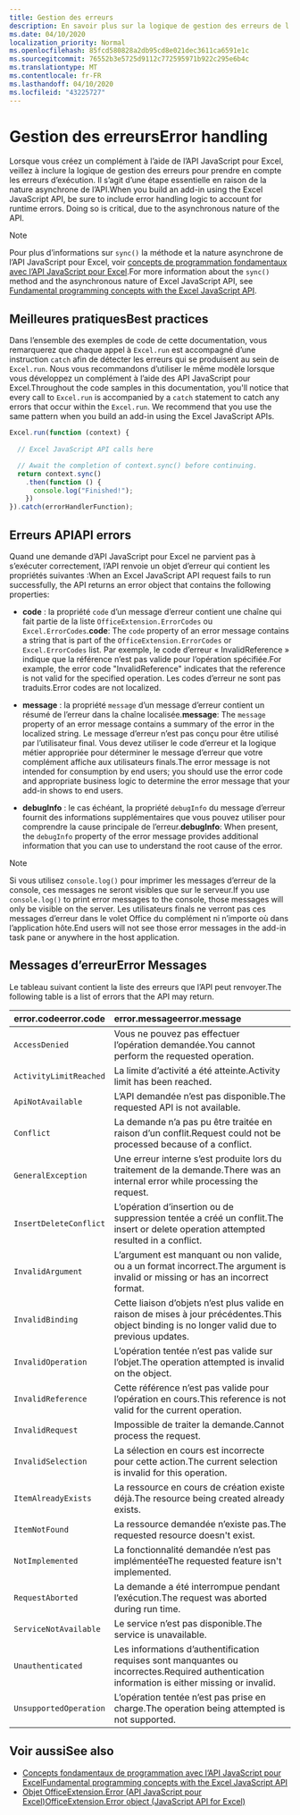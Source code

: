 ```yaml
---
title: Gestion des erreurs
description: En savoir plus sur la logique de gestion des erreurs de l’API JavaScript Excel pour prendre en compte les erreurs d’exécution.
ms.date: 04/10/2020
localization_priority: Normal
ms.openlocfilehash: 85fcd580828a2db95cd8e021dec3611ca6591e1c
ms.sourcegitcommit: 76552b3e5725d9112c772595971b922c295e6b4c
ms.translationtype: MT
ms.contentlocale: fr-FR
ms.lasthandoff: 04/10/2020
ms.locfileid: "43225727"
---
```

# <a name="error-handling"></a><span data-ttu-id="bb41e-103">Gestion des erreurs</span><span class="sxs-lookup"><span data-stu-id="bb41e-103">Error handling</span></span>

<span data-ttu-id="bb41e-p101">Lorsque vous créez un complément à l’aide de l’API JavaScript pour Excel, veillez à inclure la logique de gestion des erreurs pour prendre en compte les erreurs d’exécution. Il s’agit d’une étape essentielle en raison de la nature asynchrone de l’API.</span><span class="sxs-lookup"><span data-stu-id="bb41e-p101">When you build an add-in using the Excel JavaScript API, be sure to include error handling logic to account for runtime errors. Doing so is critical, due to the asynchronous nature of the API.</span></span>

> [!NOTE]
> <span data-ttu-id="bb41e-106">Pour plus d’informations sur `sync()` la méthode et la nature asynchrone de l’API JavaScript pour Excel, voir [concepts de programmation fondamentaux avec l’API JavaScript pour Excel](excel-add-ins-core-concepts.md).</span><span class="sxs-lookup"><span data-stu-id="bb41e-106">For more information about the `sync()` method and the asynchronous nature of Excel JavaScript API, see [Fundamental programming concepts with the Excel JavaScript API](excel-add-ins-core-concepts.md).</span></span>

## <a name="best-practices"></a><span data-ttu-id="bb41e-107">Meilleures pratiques</span><span class="sxs-lookup"><span data-stu-id="bb41e-107">Best practices</span></span>

<span data-ttu-id="bb41e-p102">Dans l’ensemble des exemples de code de cette documentation, vous remarquerez que chaque appel à `Excel.run` est accompagné d’une instruction `catch` afin de détecter les erreurs qui se produisent au sein de `Excel.run`. Nous vous recommandons d’utiliser le même modèle lorsque vous développez un complément à l’aide des API JavaScript pour Excel.</span><span class="sxs-lookup"><span data-stu-id="bb41e-p102">Throughout the code samples in this documentation, you'll notice that every call to `Excel.run` is accompanied by a `catch` statement to catch any errors that occur within the `Excel.run`. We recommend that you use the same pattern when you build an add-in using the Excel JavaScript APIs.</span></span>

```js
Excel.run(function (context) {
  
  // Excel JavaScript API calls here

  // Await the completion of context.sync() before continuing.
  return context.sync()
    .then(function () {
      console.log("Finished!");
    })
}).catch(errorHandlerFunction);
```

## <a name="api-errors"></a><span data-ttu-id="bb41e-110">Erreurs API</span><span class="sxs-lookup"><span data-stu-id="bb41e-110">API errors</span></span>

<span data-ttu-id="bb41e-111">Quand une demande d’API JavaScript pour Excel ne parvient pas à s’exécuter correctement, l’API renvoie un objet d’erreur qui contient les propriétés suivantes :</span><span class="sxs-lookup"><span data-stu-id="bb41e-111">When an Excel JavaScript API request fails to run successfully, the API returns an error object that contains the following properties:</span></span>

- <span data-ttu-id="bb41e-112">**code** :  la propriété `code` d’un message d’erreur contient une chaîne qui fait partie de la liste `OfficeExtension.ErrorCodes` ou `Excel.ErrorCodes`.</span><span class="sxs-lookup"><span data-stu-id="bb41e-112">**code**:  The `code` property of an error message contains a string that is part of the `OfficeExtension.ErrorCodes` or `Excel.ErrorCodes` list.</span></span> <span data-ttu-id="bb41e-113">Par exemple, le code d’erreur « InvalidReference » indique que la référence n’est pas valide pour l’opération spécifiée.</span><span class="sxs-lookup"><span data-stu-id="bb41e-113">For example, the error code "InvalidReference" indicates that the reference is not valid for the specified operation.</span></span> <span data-ttu-id="bb41e-114">Les codes d’erreur ne sont pas traduits.</span><span class="sxs-lookup"><span data-stu-id="bb41e-114">Error codes are not localized.</span></span>

- <span data-ttu-id="bb41e-115">**message** : la propriété `message` d’un message d’erreur contient un résumé de l’erreur dans la chaîne localisée.</span><span class="sxs-lookup"><span data-stu-id="bb41e-115">**message**: The `message` property of an error message contains a summary of the error in the localized string.</span></span> <span data-ttu-id="bb41e-116">Le message d’erreur n’est pas conçu pour être utilisé par l’utilisateur final. Vous devez utiliser le code d’erreur et la logique métier appropriée pour déterminer le message d’erreur que votre complément affiche aux utilisateurs finals.</span><span class="sxs-lookup"><span data-stu-id="bb41e-116">The error message is not intended for consumption by end users; you should use the error code and appropriate business logic to determine the error message that your add-in shows to end users.</span></span>

- <span data-ttu-id="bb41e-117">**debugInfo** : le cas échéant, la propriété `debugInfo` du message d’erreur fournit des informations supplémentaires que vous pouvez utiliser pour comprendre la cause principale de l’erreur.</span><span class="sxs-lookup"><span data-stu-id="bb41e-117">**debugInfo**: When present, the `debugInfo` property of the error message provides additional information that you can use to understand the root cause of the error.</span></span>

> [!NOTE]
> <span data-ttu-id="bb41e-118">Si vous utilisez `console.log()` pour imprimer les messages d’erreur de la console, ces messages ne seront visibles que sur le serveur.</span><span class="sxs-lookup"><span data-stu-id="bb41e-118">If you use `console.log()` to print error messages to the console, those messages will only be visible on the server.</span></span> <span data-ttu-id="bb41e-119">Les utilisateurs finals ne verront pas ces messages d’erreur dans le volet Office du complément ni n’importe où dans l’application hôte.</span><span class="sxs-lookup"><span data-stu-id="bb41e-119">End users will not see those error messages in the add-in task pane or anywhere in the host application.</span></span>

## <a name="error-messages"></a><span data-ttu-id="bb41e-120">Messages d’erreur</span><span class="sxs-lookup"><span data-stu-id="bb41e-120">Error Messages</span></span>

<span data-ttu-id="bb41e-121">Le tableau suivant contient la liste des erreurs que l’API peut renvoyer.</span><span class="sxs-lookup"><span data-stu-id="bb41e-121">The following table is a list of errors that the API may return.</span></span>

|<span data-ttu-id="bb41e-122">error.code</span><span class="sxs-lookup"><span data-stu-id="bb41e-122">error.code</span></span> | <span data-ttu-id="bb41e-123">error.message</span><span class="sxs-lookup"><span data-stu-id="bb41e-123">error.message</span></span> |
|:----------|:--------------|
|`AccessDenied` |<span data-ttu-id="bb41e-124">Vous ne pouvez pas effectuer l’opération demandée.</span><span class="sxs-lookup"><span data-stu-id="bb41e-124">You cannot perform the requested operation.</span></span>|
|`ActivityLimitReached`|<span data-ttu-id="bb41e-125">La limite d’activité a été atteinte.</span><span class="sxs-lookup"><span data-stu-id="bb41e-125">Activity limit has been reached.</span></span>|
|`ApiNotAvailable`|<span data-ttu-id="bb41e-126">L’API demandée n’est pas disponible.</span><span class="sxs-lookup"><span data-stu-id="bb41e-126">The requested API is not available.</span></span>|
|`Conflict`|<span data-ttu-id="bb41e-127">La demande n’a pas pu être traitée en raison d’un conflit.</span><span class="sxs-lookup"><span data-stu-id="bb41e-127">Request could not be processed because of a conflict.</span></span>|
|`GeneralException`|<span data-ttu-id="bb41e-128">Une erreur interne s’est produite lors du traitement de la demande.</span><span class="sxs-lookup"><span data-stu-id="bb41e-128">There was an internal error while processing the request.</span></span>|
|`InsertDeleteConflict`|<span data-ttu-id="bb41e-129">L’opération d’insertion ou de suppression tentée a créé un conflit.</span><span class="sxs-lookup"><span data-stu-id="bb41e-129">The insert or delete operation attempted resulted in a conflict.</span></span>|
|`InvalidArgument` |<span data-ttu-id="bb41e-130">L’argument est manquant ou non valide, ou a un format incorrect.</span><span class="sxs-lookup"><span data-stu-id="bb41e-130">The argument is invalid or missing or has an incorrect format.</span></span>|
|`InvalidBinding`  |<span data-ttu-id="bb41e-131">Cette liaison d’objets n’est plus valide en raison de mises à jour précédentes.</span><span class="sxs-lookup"><span data-stu-id="bb41e-131">This object binding is no longer valid due to previous updates.</span></span>|
|`InvalidOperation`|<span data-ttu-id="bb41e-132">L’opération tentée n’est pas valide sur l’objet.</span><span class="sxs-lookup"><span data-stu-id="bb41e-132">The operation attempted is invalid on the object.</span></span>|
|`InvalidReference`|<span data-ttu-id="bb41e-133">Cette référence n’est pas valide pour l’opération en cours.</span><span class="sxs-lookup"><span data-stu-id="bb41e-133">This reference is not valid for the current operation.</span></span>|
|`InvalidRequest`  |<span data-ttu-id="bb41e-134">Impossible de traiter la demande.</span><span class="sxs-lookup"><span data-stu-id="bb41e-134">Cannot process the request.</span></span>|
|`InvalidSelection`|<span data-ttu-id="bb41e-135">La sélection en cours est incorrecte pour cette action.</span><span class="sxs-lookup"><span data-stu-id="bb41e-135">The current selection is invalid for this operation.</span></span>|
|`ItemAlreadyExists`|<span data-ttu-id="bb41e-136">La ressource en cours de création existe déjà.</span><span class="sxs-lookup"><span data-stu-id="bb41e-136">The resource being created already exists.</span></span>|
|`ItemNotFound` |<span data-ttu-id="bb41e-137">La ressource demandée n’existe pas.</span><span class="sxs-lookup"><span data-stu-id="bb41e-137">The requested resource doesn't exist.</span></span>|
|`NotImplemented`  |<span data-ttu-id="bb41e-138">La fonctionnalité demandée n’est pas implémentée</span><span class="sxs-lookup"><span data-stu-id="bb41e-138">The requested feature isn't implemented.</span></span>|
|`RequestAborted`|<span data-ttu-id="bb41e-139">La demande a été interrompue pendant l’exécution.</span><span class="sxs-lookup"><span data-stu-id="bb41e-139">The request was aborted during run time.</span></span>|
|`ServiceNotAvailable`|<span data-ttu-id="bb41e-140">Le service n’est pas disponible.</span><span class="sxs-lookup"><span data-stu-id="bb41e-140">The service is unavailable.</span></span>|
|`Unauthenticated` |<span data-ttu-id="bb41e-141">Les informations d’authentification requises sont manquantes ou incorrectes.</span><span class="sxs-lookup"><span data-stu-id="bb41e-141">Required authentication information is either missing or invalid.</span></span>|
|`UnsupportedOperation`|<span data-ttu-id="bb41e-142">L’opération tentée n’est pas prise en charge.</span><span class="sxs-lookup"><span data-stu-id="bb41e-142">The operation being attempted is not supported.</span></span>|

## <a name="see-also"></a><span data-ttu-id="bb41e-143">Voir aussi</span><span class="sxs-lookup"><span data-stu-id="bb41e-143">See also</span></span>

- [<span data-ttu-id="bb41e-144">Concepts fondamentaux de programmation avec l’API JavaScript pour Excel</span><span class="sxs-lookup"><span data-stu-id="bb41e-144">Fundamental programming concepts with the Excel JavaScript API</span></span>](excel-add-ins-core-concepts.md)
- [<span data-ttu-id="bb41e-145">Objet OfficeExtension.Error (API JavaScript pour Excel)</span><span class="sxs-lookup"><span data-stu-id="bb41e-145">OfficeExtension.Error object (JavaScript API for Excel)</span></span>](/javascript/api/office/officeextension.error)
